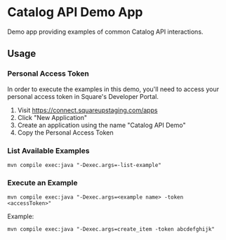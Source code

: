 # Catalog API Demo App

Demo app providing examples of common Catalog API interactions.
  
## Usage

### Personal Access Token

In order to execute the examples in this demo, you'll need to access your personal access token in
Square's Developer Portal.
 
1. Visit https://connect.squareupstaging.com/apps
2. Click "New Application"
3. Create an application using the name "Catalog API Demo"
4. Copy the Personal Access Token

### List Available Examples

```
mvn compile exec:java "-Dexec.args=-list-example"
```

### Execute an Example

```
mvn compile exec:java "-Dexec.args=<example name> -token <accessToken>"
```

Example:
```
mvn compile exec:java "-Dexec.args=create_item -token abcdefghijk"
```

